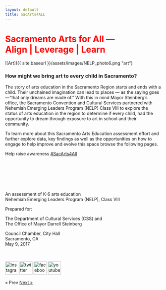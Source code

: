 ```yaml
---
layout: default
title: SacArts4ALL
---
```


<h1 style="color:red;">Sacramento Arts for All &mdash;<br/>Align | Leverage | Learn</h1>
![Art]({{ site.baseurl }}/assets/images/NELP_photo6.png "art")

<h3>How might we bring art to every child in Sacramento?</h3> 

The story of arts education in the Sacramento Region starts and ends with a child.  Their unchained imagination can lead to places — as the saying goes —“that only dreams are made of.”  With this in mind Mayor Steinberg’s office, the Sacramento Convention and Cultural Services partnered with Nehemiah Emerging Leaders Program (NELP) Class VIII to explore the status of arts education in the region to determine if every child, had the opportunity to dream through exposure to art in school and their community.

To learn more about this Sacramento Arts Education assessment effort and further explore data, key findings as well as the opportunities on how to engage to help improve and evolve this space browse the following pages. 

Help raise awareness <a href="https://twitter.com/SacArts4ALL">#SacArts4All</a>



<br/><br/><br/><br/><br/>

An assessment of K-6 arts education<br/>Nehemiah Emerging Leaders Program (NELP), Class VIII

Prepared for:

The Department of Cultural Services (CSS) and<br/>The Office of Mayor Darrell Steinberg

Council Chamber, City Hall<br/>Sacramento, CA<br/>May 9, 2017

<br/><br/>
<a href="https://www.instagram.com/sacarts4all"><img src="{{ site.baseurl }}/assets/images/iconInstagram228x217.png" alt="instagram" height="42" width="42"></a>
<a href="https://twitter.com/SacArts4ALL"><img src="{{ site.baseurl }}/assets/images/iconTwitter243x206.png" alt="twitter" height="42" width="42"></a>
<a href="https://www.facebook.com/groups/349470948784549/"><img src="{{ site.baseurl }}/assets/images/iconFacebook219x213.png" alt="facebook" height="42" width="42"></a>
<a href="https://www.youtube.com/watch?v=SNa4v4lMLPY&feature=youtu.be"><img src="{{ site.baseurl }}/assets/images/iconYouTube234x234.png" alt="youtube" height="42" width="42"></a>



<!-- Pagination -->
<div class="pagination">
  <span class="pagination-item older">&laquo; Prev</span>
  <a class="pagination-item newer" href="{{ site.baseurl }}/introduction">Next &raquo;</a>
</div>

